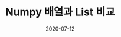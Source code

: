---
layout: post
title: "Numpy 배열과 List 비교"
date: 2020-07-12
desc: "Comparison Numpy with list"
keywords: numpy, array, list
categories: [DataAnalysis]
tags: [numpy, array, list]
---